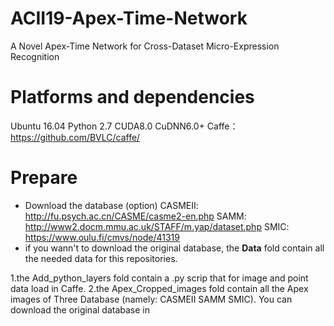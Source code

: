 # ACII19-Apex-Time-Network
A Novel Apex-Time Network for Cross-Dataset Micro-Expression Recognition

# Platforms and dependencies
Ubuntu 16.04   Python 2.7    CUDA8.0    CuDNN6.0+
Caffe：https://github.com/BVLC/caffe/

# Prepare
* Download the database (option)
  CASMEII: http://fu.psych.ac.cn/CASME/casme2-en.php
  SAMM: http://www2.docm.mmu.ac.uk/STAFF/m.yap/dataset.php 
  SMIC: https://www.oulu.fi/cmvs/node/41319
* if you wann't to download the original database, the **Data** fold contain all the needed data for this repositories.

1.the Add_python_layers fold contain a .py scrip that for image and point data load in Caffe.
2.the Apex_Cropped_images fold contain all the Apex images of Three Database (namely: CASMEII SAMM SMIC). You can download the original database in  
